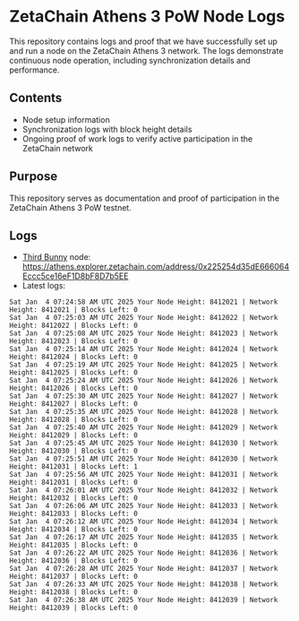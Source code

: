 # ZetaChain Athens 3 PoW Node Logs
This repository contains logs and proof that we have successfully set up and run a node on the ZetaChain Athens 3 network. The logs demonstrate continuous node operation, including synchronization details and performance.

## Contents
- Node setup information
- Synchronization logs with block height details
- Ongoing proof of work logs to verify active participation in the ZetaChain network

## Purpose
This repository serves as documentation and proof of participation in the ZetaChain Athens 3 PoW testnet.

## Logs

- [Third Bunny](https://thirdbunny.xyz/) node: https://athens.explorer.zetachain.com/address/0x225254d35dE666064Eccc5ce16eF1D8bF8D7b5EE
- Latest logs:
```
Sat Jan  4 07:24:58 AM UTC 2025 Your Node Height: 8412021 | Network Height: 8412021 | Blocks Left: 0
Sat Jan  4 07:25:03 AM UTC 2025 Your Node Height: 8412022 | Network Height: 8412022 | Blocks Left: 0
Sat Jan  4 07:25:08 AM UTC 2025 Your Node Height: 8412023 | Network Height: 8412023 | Blocks Left: 0
Sat Jan  4 07:25:14 AM UTC 2025 Your Node Height: 8412024 | Network Height: 8412024 | Blocks Left: 0
Sat Jan  4 07:25:19 AM UTC 2025 Your Node Height: 8412025 | Network Height: 8412025 | Blocks Left: 0
Sat Jan  4 07:25:24 AM UTC 2025 Your Node Height: 8412026 | Network Height: 8412026 | Blocks Left: 0
Sat Jan  4 07:25:30 AM UTC 2025 Your Node Height: 8412027 | Network Height: 8412027 | Blocks Left: 0
Sat Jan  4 07:25:35 AM UTC 2025 Your Node Height: 8412028 | Network Height: 8412028 | Blocks Left: 0
Sat Jan  4 07:25:40 AM UTC 2025 Your Node Height: 8412029 | Network Height: 8412029 | Blocks Left: 0
Sat Jan  4 07:25:45 AM UTC 2025 Your Node Height: 8412030 | Network Height: 8412030 | Blocks Left: 0
Sat Jan  4 07:25:51 AM UTC 2025 Your Node Height: 8412030 | Network Height: 8412031 | Blocks Left: 1
Sat Jan  4 07:25:56 AM UTC 2025 Your Node Height: 8412031 | Network Height: 8412031 | Blocks Left: 0
Sat Jan  4 07:26:01 AM UTC 2025 Your Node Height: 8412032 | Network Height: 8412032 | Blocks Left: 0
Sat Jan  4 07:26:06 AM UTC 2025 Your Node Height: 8412033 | Network Height: 8412033 | Blocks Left: 0
Sat Jan  4 07:26:12 AM UTC 2025 Your Node Height: 8412034 | Network Height: 8412034 | Blocks Left: 0
Sat Jan  4 07:26:17 AM UTC 2025 Your Node Height: 8412035 | Network Height: 8412035 | Blocks Left: 0
Sat Jan  4 07:26:22 AM UTC 2025 Your Node Height: 8412036 | Network Height: 8412036 | Blocks Left: 0
Sat Jan  4 07:26:28 AM UTC 2025 Your Node Height: 8412037 | Network Height: 8412037 | Blocks Left: 0
Sat Jan  4 07:26:33 AM UTC 2025 Your Node Height: 8412038 | Network Height: 8412038 | Blocks Left: 0
Sat Jan  4 07:26:38 AM UTC 2025 Your Node Height: 8412039 | Network Height: 8412039 | Blocks Left: 0
```
